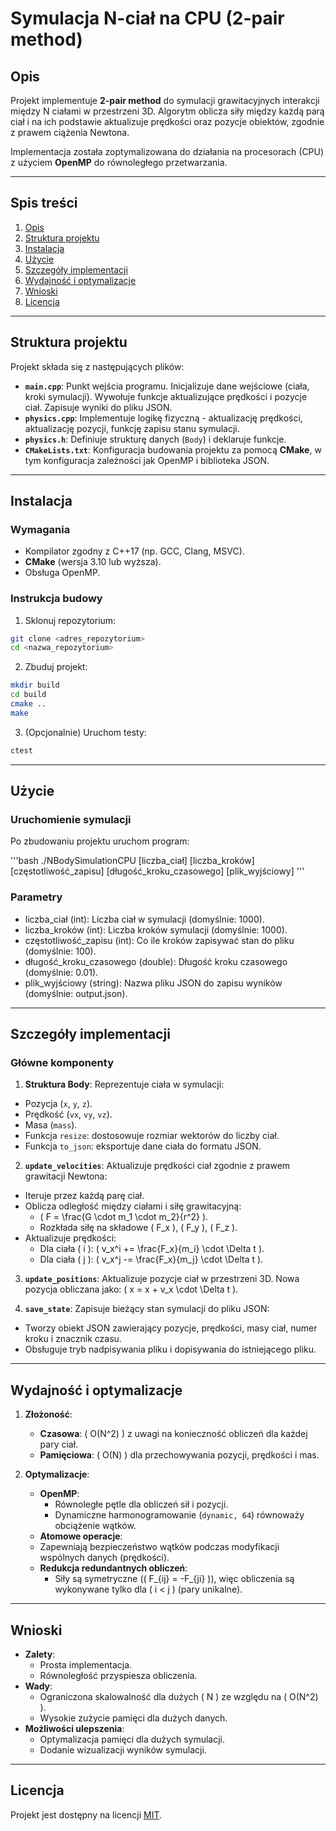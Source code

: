 # Symulacja N-ciał na CPU (2-pair method)

## Opis
Projekt implementuje **2-pair method** do symulacji grawitacyjnych interakcji między N ciałami w przestrzeni 3D. Algorytm oblicza siły między każdą parą ciał i na ich podstawie aktualizuje prędkości oraz pozycje obiektów, zgodnie z prawem ciążenia Newtona.

Implementacja została zoptymalizowana do działania na procesorach (CPU) z użyciem **OpenMP** do równoległego przetwarzania.

---

## Spis treści
1. [Opis](#opis)
2. [Struktura projektu](#struktura-projektu)
3. [Instalacja](#instalacja)
4. [Użycie](#użycie)
5. [Szczegóły implementacji](#szczegóły-implementacji)
6. [Wydajność i optymalizacje](#wydajność-i-optymalizacje)
7. [Wnioski](#wnioski)
8. [Licencja](#licencja)

---

## Struktura projektu
Projekt składa się z następujących plików:
- **`main.cpp`**: Punkt wejścia programu. Inicjalizuje dane wejściowe (ciała, kroki symulacji). Wywołuje funkcje aktualizujące prędkości i pozycje ciał. Zapisuje wyniki do pliku JSON.
- **`physics.cpp`**: Implementuje logikę fizyczną - aktualizację prędkości, aktualizację pozycji, funkcję zapisu stanu symulacji.
- **`physics.h`**: Definiuje strukturę danych (`Body`) i deklaruje funkcje.
- **`CMakeLists.txt`**: Konfiguracja budowania projektu za pomocą **CMake**, w tym konfiguracja zależności jak OpenMP i biblioteka JSON.

---

## Instalacja
### Wymagania
- Kompilator zgodny z C++17 (np. GCC, Clang, MSVC).
- **CMake** (wersja 3.10 lub wyższa).
- Obsługa OpenMP.

### Instrukcja budowy
1. Sklonuj repozytorium:
```bash
git clone <adres_repozytorium>
cd <nazwa_repozytorium>
```

2. Zbuduj projekt:
```bash
mkdir build
cd build
cmake ..
make
```

3. (Opcjonalnie) Uruchom testy:
```bash
ctest
```

---

## Użycie
### Uruchomienie symulacji
Po zbudowaniu projektu uruchom program:

'''bash
./NBodySimulationCPU [liczba_ciał] [liczba_kroków] [częstotliwość_zapisu] [długość_kroku_czasowego] [plik_wyjściowy]
'''

### Parametry
- liczba_ciał (int): Liczba ciał w symulacji (domyślnie: 1000).
- liczba_kroków (int): Liczba kroków symulacji (domyślnie: 1000).
- częstotliwość_zapisu (int): Co ile kroków zapisywać stan do pliku (domyślnie: 100).
- długość_kroku_czasowego (double): Długość kroku czasowego (domyślnie: 0.01).
- plik_wyjściowy (string): Nazwa pliku JSON do zapisu wyników (domyślnie: output.json).

---

## Szczegóły implementacji
### Główne komponenty
1. **Struktura Body**:
Reprezentuje ciała w symulacji:
- Pozycja (`x`, `y`, `z`).
- Prędkość (`vx`, `vy`, `vz`).
- Masa (`mass`).
- Funkcja `resize`: dostosowuje rozmiar wektorów do liczby ciał.
- Funkcja `to_json`: eksportuje dane ciała do formatu JSON.

2. **`update_velocities`**:
Aktualizuje prędkości ciał zgodnie z prawem grawitacji Newtona:
- Iteruje przez każdą parę ciał.
- Oblicza odległość między ciałami i siłę grawitacyjną:
   - \( F = \frac{G \cdot m_1 \cdot m_2}{r^2} \).
   - Rozkłada siłę na składowe \( F_x \), \( F_y \), \( F_z \).
- Aktualizuje prędkości:
   - Dla ciała \( i \): \( v_x^i += \frac{F_x}{m_i} \cdot \Delta t \).
   - Dla ciała \( j \): \( v_x^j -= \frac{F_x}{m_j} \cdot \Delta t \).

3. **`update_positions`**:
Aktualizuje pozycje ciał w przestrzeni 3D. Nowa pozycja obliczana jako: \( x = x + v_x \cdot \Delta t \).

4. **`save_state`**:
Zapisuje bieżący stan symulacji do pliku JSON:
- Tworzy obiekt JSON zawierający pozycje, prędkości, masy ciał, numer kroku i znacznik czasu.
- Obsługuje tryb nadpisywania pliku i dopisywania do istniejącego pliku.

---

## Wydajność i optymalizacje
1. **Złożoność**:
   - **Czasowa**: \( O(N^2) \) z uwagi na konieczność obliczeń dla każdej pary ciał.
   - **Pamięciowa**: \( O(N) \) dla przechowywania pozycji, prędkości i mas.

2. **Optymalizacje**:
   - **OpenMP**:
     - Równoległe pętle dla obliczeń sił i pozycji.
     - Dynamiczne harmonogramowanie (`dynamic, 64`) równoważy obciążenie wątków.
   - **Atomowe operacje**:
    - Zapewniają bezpieczeństwo wątków podczas modyfikacji wspólnych danych (prędkości).
   - **Redukcja redundantnych obliczeń**:
     - Siły są symetryczne (\( F_{ij} = -F_{ji} \)), więc obliczenia są wykonywane tylko dla \( i < j \) (pary unikalne).

---

## Wnioski
- **Zalety**:
  - Prosta implementacja.
  - Równoległość przyspiesza obliczenia.
- **Wady**:
  - Ograniczona skalowalność dla dużych \( N \) ze względu na \( O(N^2) \).
  - Wysokie zużycie pamięci dla dużych danych.
- **Możliwości ulepszenia**:
  - Optymalizacja pamięci dla dużych symulacji.
  - Dodanie wizualizacji wyników symulacji.

---

## Licencja
Projekt jest dostępny na licencji [MIT](LICENSE).